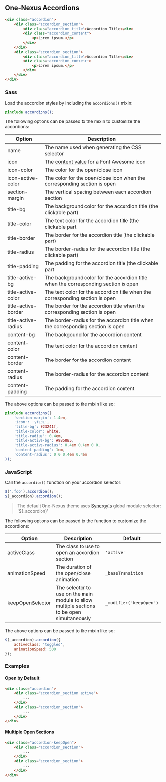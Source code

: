 ## One-Nexus Accordions

```html
<div class="accordion">
    <div class="accordion_section">
        <div class="accordion_title">Accordion Title</div>
        <div class="accordion_content">
            <p>Lorem ipsum.</p>
        </div>
    </div>
    <div class="accordion_section">
        <div class="accordion_title">Accordion Title</div>
        <div class="accordion_content">
            <p>Lorem ipsum.</p>
        </div>
    </div>
</div>
```

### Sass

Load the accordion styles by including the `accordions()` mixin:

```scss
@include accordions();
```

The following options can be passed to the mixin to customize the accordions:

<table class="table">
    <thead>
        <tr>
            <th>Option</th>
            <th>Description</th>
        </tr>
    </thead>
    <tbody>
        <tr>
            <td>name</td>
            <td>The name used when generating the CSS selector</td>
        </tr>
        <tr>
            <td>icon</td>
            <td>The <a href="http://astronautweb.co/snippet/font-awesome/" target="blank">content value</a> for a Font Awesome icon</td>
        </tr>
        <tr>
            <td>icon-color</td>
            <td>The color for the open/close icon</td>
        </tr>
        <tr>
            <td>icon-active-color</td>
            <td>The color for the open/close icon when the corresponding section is open</td>
        </tr>
        <tr>
            <td>section-margin</td>
            <td>The vertical spacing between each accordion section</td>
        </tr>
        <tr>
            <td>title-bg</td>
            <td>The background color for the accordion title (the clickable part)</td>
        </tr>
        <tr>
            <td>title-color</td>
            <td>The text color for the accordion title (the clickable part</td>
        </tr>
        <tr>
            <td>title-border</td>
            <td>The border for the accordion title (the clickable part)</td>
        </tr>
        <tr>
            <td>title-radius</td>
            <td>The border-radius for the accordion title (the clickable part)</td>
        </tr>
        <tr>
            <td>title-padding</td>
            <td>The padding for the accordion title (the clickable part</td>
        </tr>
        <tr>
            <td>title-active-bg</td>
            <td>The background color for the accordion title when the corresponding section is open</td>
        </tr>
        <tr>
            <td>title-active-color</td>
            <td>The text color for the accordion title when the corresponding section is open</td>
        </tr>
        <tr>
            <td>title-active-border</td>
            <td>The border for the accordion title when the corresponding section is open</td>
        </tr>
        <tr>
            <td>title-active-radius</td>
            <td>The border-radius for the accordion title when the corresponding section is open</td>
        </tr>
        <tr>
            <td>content-bg</td>
            <td>The backgound for the accordion content</td>
        </tr>
        <tr>
            <td>content-color</td>
            <td>The text color for the accordion content</td>
        </tr>
        <tr>
            <td>content-border</td>
            <td>The border for the accordion content</td>
        </tr>
        <tr>
            <td>content-radius</td>
            <td>The border-radius for the accordion content</td>
        </tr>
        <tr>
            <td>content-padding</td>
            <td>The padding for the accordion content</td>
        </tr>
    </tbody>
</table>

The above options can be passed to the mixin like so:

```scss
@include accordions((
    'section-margin': 1.4em,
    'icon': '\f101',
    'title-bg': #23241f,
    'title-color': white,
    'title-radius': 0.4em,
    'title-active-bg': #9B58B5,
    'title-active-radius': 0.4em 0.4em 0 0,
    'content-padding': 1em,
    'content-radius': 0 0 0.4em 0.4em
));
```

### JavaScript

Call the `accordion()` function on your accordion selector:

```js
$('.foo').accordion();
$(_accordion).accordion();
```

> The default One-Nexus theme uses [Synergy's](https://github.com/esr360/Synergy) global module selector: '$(_accordion)'

The following options can be passed to the function to customize the accordions:

<table class="table">
    <thead>
        <tr>
            <th>Option</th>
            <th>Description</th>
            <th>Default</th>
        </tr>
    </thead>
    <tbody>
        <tr>
            <td>activeClass</td>
            <td>The class to use to open an accordion section</td>
            <td><code>'active'</code></td>
        </tr>
        <tr>
            <td>animationSpeed</td>
            <td>The duration of the open/close animation</td>
            <td><code>_baseTransition</code></td>
        </tr>
        <tr>
            <td>keepOpenSelector</td>
            <td>The selector to use on the main module to allow multiple sections to be open simultaneously</td>
            <td><code>_modifier('keepOpen')</code></td>
        </tr>
    </tbody>
</table>

The above options can be passed to the mixin like so:

```js
$(_accordion).accordion({
    activeClass: 'toggled',
    animationSpeed: 500
});
```

### Examples

#### Open by Default

```html
<div class="accordion">
    <div class="accordion_section active">
        ...
    </div>
    <div class="accordion_section">
        ...
    </div>
</div>
```

#### Multiple Open Sections

```html
<div class="accordion-keepOpen">
    <div class="accordion_section">
        ...
    </div>
    <div class="accordion_section">
        ...
    </div>
</div>
```